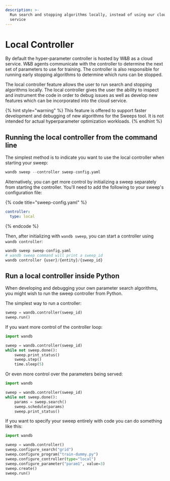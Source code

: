 ```yaml
---
description: >-
  Run search and stopping algorithms locally, instead of using our cloud-hosted
  service
---
```


# Local Controller

By default the hyper-parameter controller is hosted by W&B as a cloud service. W&B agents communicate with the controller to determine the next set of parameters to use for training. The controller is also responsible for running early stopping algorithms to determine which runs can be stopped.

The local controller feature allows the user to run search and stopping algorithms locally. The local controller gives the user the ability to inspect and instrument the code in order to debug issues as well as develop new features which can be incorporated into the cloud service.

{% hint style="warning" %}
This feature is offered to support faster development and debugging of new algorithms for the Sweeps tool. It is not intended for actual hyperparameter optimization workloads.
{% endhint %}

## Running the local controller from the command line

The simplest method is to indicate you want to use the local controller when starting your sweep:

```python
wandb sweep --controller sweep-config.yaml
```

Alternatively, you can get more control by initializing a sweep separately from starting the controller.  You'll need to add the following to your sweep's configuration file:

{% code title="sweep-config.yaml" %}
```yaml
controller:
  type: local
```
{% endcode %}

Then, after initializing with `wandb sweep`, you can start a controller using `wandb controller`:

```python
wandb sweep sweep-config.yaml
# wandb sweep command will print a sweep_id
wandb controller {user}/{entity}/{sweep_id}
```

## Run a local controller inside Python

When developing and debugging your own parameter search algorithms, you might wish to run the sweep controller from Python.

The simplest way to run a controller:

```python
sweep = wandb.controller(sweep_id)
sweep.run()
```

If you want more control of the controller loop:

```python
import wandb

sweep = wandb.controller(sweep_id)
while not sweep.done():
    sweep.print_status()
    sweep.step()
    time.sleep(5)
```

Or even more control over the parameters being served:

```python
import wandb

sweep = wandb.controller(sweep_id)
while not sweep.done():
    params = sweep.search()
    sweep.schedule(params)
    sweep.print_status()
```

If you want to specify your sweep entirely with code you can do something like this:

```python
import wandb

sweep = wandb.controller()
sweep.configure_search("grid")
sweep.configure_program("train-dummy.py")
sweep.configure_controller(type="local")
sweep.configure_parameter("param1", value=3)
sweep.create()
sweep.run()
```

